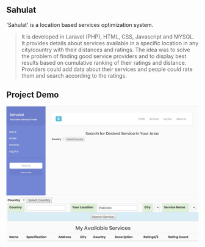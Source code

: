## Sahulat
'Sahulat' is a location based services optimization system.

>It is developed in Laravel (PHP), HTML, CSS, Javascript and MYSQL.
>It provides details about services available in a specific location in any city/country with their distances and ratings. The idea was to solve the problem of finding good service providers and to display best results based on cumulative ranking of their ratings and distance.
Providers could add data about their services and people could rate them and search according to the ratings.

## Project Demo 
![welcome screen](README-assets/snapshot-1.JPG)
![services search filters](README-assets/snapshot-2.jpg?raw=true "Title")
